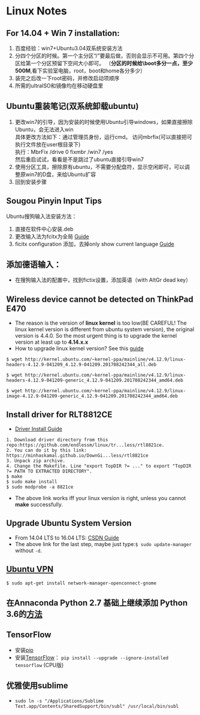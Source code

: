 # Linux Notes
## For 14.04 + Win 7 installation:
1. 百度经验：win7+Ubuntu3.04双系统安装方法
2. 分四个分区的时候。第一个主分区“/”要最后做，否则会显示不可用。第四个分区给第一个分区预留下空间大小即可。 （**分区的时候给\boot多分一点，至少500M**,看下实验室电脑，root，boot和home各分多少）
3. 装完之后改一下root密码，并修改启动项顺序
4. 所需的ultraISO和镜像均在移动硬盘里

## Ubuntu重装笔记(双系统卸载ubuntu)
1. 更改win7的引导，因为安装的时候使用Ubuntu引导windows，如果直接擦除Ubuntu，会无法进入win  
具体更改方法如下：通过管理员身份，运行cmd。 访问mbrfix(可以直接把可执行文件放在user根目录下)  
执行：MbrFix /drive 0 fixmbr /win7 /yes  
然后重启试试，看看是不是跳过了ubuntu直接引导win7  
2. 使用分区工具，擦除原有ubuntu，不需要分配盘符，显示空闲即可，可以调整原win7的D盘，来给Ubuntu扩容  
3. 回到安装步骤  

## Sougou Pinyin Input Tips
Ubuntu搜狗输入法安装方法：
1. 直接在软件中心安装.deb 
2. 更改输入法为fcitx为全局 [Guide](http://blog.csdn.net/tao_627/article/details/24119037)
3. ficitx configuration 添加，去掉only show current language [Guide](http://jingyan.baidu.com/article/54b6b9c0eedd252d583b4714.html)

## 添加德语输入：
- 在搜狗输入法的配置中，找到fictix设置，添加英语（with AltGr dead key）

## Wireless device cannot be detected on ThinkPad E470
- The reason is the version of **linux kernel** is too low(BE CAREFUL! The linux kernel version is different from ubuntu system version), the original version is 4.4.0. So the most urgent thing is to upgrade the kernel version at least up to **4.14.x.x**
- How to upgrade linux kernel version? See this [guide](http://blog.csdn.net/csdn_duomaomao/article/details/77668946)
```
$ wget http://kernel.ubuntu.com/~kernel-ppa/mainline/v4.12.9/linux-headers-4.12.9-041209_4.12.9-041209.201708242344_all.deb

$ wget http://kernel.ubuntu.com/~kernel-ppa/mainline/v4.12.9/linux-headers-4.12.9-041209-generic_4.12.9-041209.201708242344_amd64.deb

$ wget http://kernel.ubuntu.com/~kernel-ppa/mainline/v4.12.9/linux-image-4.12.9-041209-generic_4.12.9-041209.201708242344_amd64.deb
```


## Install driver for RLT8812CE
- [Driver Install Guide](https://ubuntuforums.org/showthread.php?t=2371149&page=3)

```
1. Download driver directory from this repo:https://github.com/endlessm/linux/tr...less/rtl8821ce. 
2. You can do it by this link: https://minhaskamal.github.io/DownGi...less/rtl8821ce
3. Unpack zip archive.
4. Change the Makefile. Line "export TopDIR ?= ..." to export "TopDIR ?= PATH TO EXTRACTED DIRECTORY".
$ make
$ sudo make install
$ sudo modprobe -a 8821ce
```
    
- The above link works iff your linux version is right, unless you cannot **make** successfully.


## Upgrade Ubuntu System Version
- From 14.04 LTS to 16.04 LTS: [CSDN Guide](http://blog.csdn.net/chszs/article/details/51236572)
- The above link for the last step, maybe just type:```$ sudo update-manager``` without ```-d```.

## [Ubuntu VPN](https://www.cnblogs.com/LinkT/p/6087634.html)
```
$ sudo apt-get install network-manager-openconnect-gnome
```

## 在Annaconda Python 2.7 基础上继续添加 Python 3.6的[方法](https://conda.io/docs/user-guide/tasks/manage-python.html)

## TensorFlow 
- 安装[pip](https://pip.pypa.io/en/latest/installing/#id7)
- 安装[TensorFlow](https://zhuanlan.zhihu.com/p/24055668)： `pip install --upgrade --ignore-installed tensorflow` (CPU版)

## 优雅使用sublime
- `sudo ln -s "/Applications/Sublime Text.app/Contents/SharedSupport/bin/subl" /usr/local/bin/subl`  
